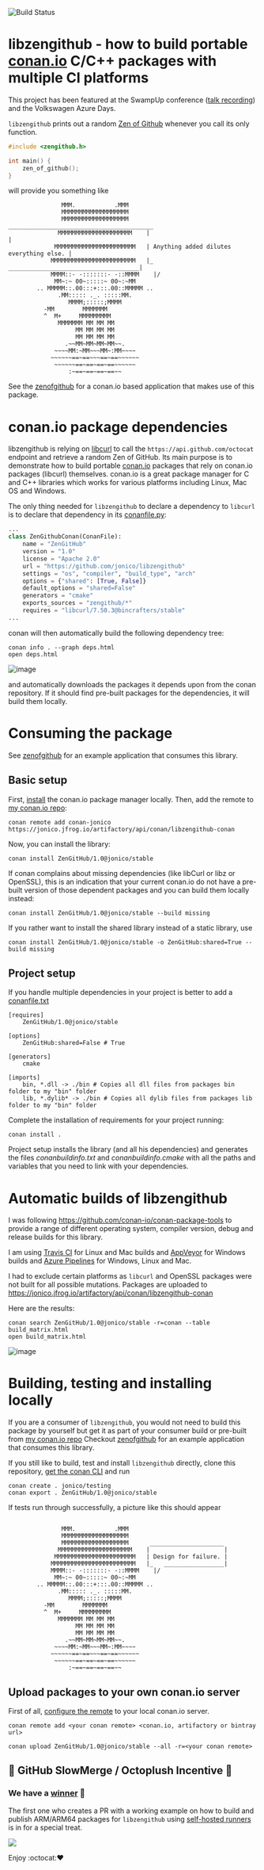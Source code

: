![Build Status](https://github.com/jonico/libzengithub/workflows/Test%20libzengithub%20package%20on%20main%20platforms/badge.svg)


# libzengithub - how to build portable [conan.io](https://www.conan.io/) C/C++ packages with multiple CI platforms

This project has been featured at the SwampUp conference ([talk recording](https://www.youtube.com/watch?v=G598xN6kyH8)) and the Volkswagen Azure Days.

```libzengithub``` prints out a random [Zen of Github](http://ben.balter.com/2015/08/12/the-zen-of-github/) whenever you call its only function.

```c
#include <zengithub.h>

int main() {
    zen_of_github();
}
```

will provide you something like

```
               MMM.           .MMM
               MMMMMMMMMMMMMMMMMMM
               MMMMMMMMMMMMMMMMMMM      _________________________________________
              MMMMMMMMMMMMMMMMMMMMM    |                                         |
             MMMMMMMMMMMMMMMMMMMMMMM   | Anything added dilutes everything else. |
            MMMMMMMMMMMMMMMMMMMMMMMM   |_   _____________________________________|
            MMMM::- -:::::::- -::MMMM    |/
             MM~:~ 00~:::::~ 00~:~MM
        .. MMMMM::.00:::+:::.00::MMMMM ..
              .MM::::: ._. :::::MM.
                 MMMM;:::::;MMMM
          -MM        MMMMMMM
          ^  M+     MMMMMMMMM
              MMMMMMM MM MM MM
                   MM MM MM MM
                   MM MM MM MM
                .~~MM~MM~MM~MM~~.
             ~~~~MM:~MM~~~MM~:MM~~~~
            ~~~~~~==~==~~~==~==~~~~~~
             ~~~~~~==~==~==~==~~~~~~
                 :~==~==~==~==~~
```

See the [zenofgithub](https://github.com/jonico/zenofgithub) for a conan.io based application that makes use of this package.

# conan.io package dependencies

libzengithub is relying on [libcurl](https://github.com/lasote/conan-libcurl) to call the ```https://api.github.com/octocat``` endpoint and retrieve a random Zen of GitHub.
Its main purpose is to demonstrate how to build portable [conan.io](https://www.conan.io/) packages that rely on conan.io packages (libcurl) themselves.
conan.io is a great package manager for C and C++ libraries which works for various platforms including Linux, Mac OS and Windows.

The only thing needed for ```libzengithub``` to declare a dependency to ```libcurl``` is to declare that dependency in its [conanfile.py](https://github.com/jonico/libzengithub/blob/master/conanfile.py):

```python
...
class ZenGithubConan(ConanFile):
    name = "ZenGitHub"
    version = "1.0"
    license = "Apache 2.0"
    url = "https://github.com/jonico/libzengithub"
    settings = "os", "compiler", "build_type", "arch"
    options = {"shared": [True, False]}
    default_options = "shared=False"
    generators = "cmake"
    exports_sources = "zengithub/*"
    requires = "libcurl/7.50.3@bincrafters/stable"
...
```

conan will then automatically build the following dependency tree:

```
conan info . --graph deps.html
open deps.html
```

![image](https://user-images.githubusercontent.com/1872314/38522318-7e0c76a4-3c48-11e8-90f3-5ac2f6533a94.png)

and automatically downloads the packages it depends upon from the conan repository. If it should find pre-built packages for the dependencies, it will build them locally.

# Consuming the package

See [zenofgithub](https://github.com/jonico/zenofgithub) for an example application that consumes this library.

## Basic setup

First, [install](http://docs.conan.io/en/latest/installation.html) the conan.io package manager locally.
Then, add the remote to [my conan.io repo](https://api.bintray.com/conan/conan-jonico/libzengithub):

```
conan remote add conan-jonico https://jonico.jfrog.io/artifactory/api/conan/libzengithub-conan
```

Now, you can install the library:

`
conan install ZenGitHub/1.0@jonico/stable
`

If conan complains about missing dependencies (like libCurl or libz or OpenSSL), this is an indication that your current conan.io do not have a pre-built version of those dependent packages and you can build them locally instead:

`
conan install ZenGitHub/1.0@jonico/stable --build missing
`

If you rather want to install the shared library instead of a static library, use

`
conan install ZenGitHub/1.0@jonico/stable -o ZenGitHub:shared=True --build missing
`

## Project setup

If you handle multiple dependencies in your project is better to add a [conanfile.txt](https://github.com/jonico/zenofgithub/blob/master/conanfile.txt)

```
[requires]
    ZenGitHub/1.0@jonico/stable

[options]
    ZenGitHub:shared=False # True
    
[generators]
    cmake

[imports]
    bin, *.dll -> ./bin # Copies all dll files from packages bin folder to my "bin" folder
    lib, *.dylib* -> ./bin # Copies all dylib files from packages lib folder to my "bin" folder
```

Complete the installation of requirements for your project running:</small></span>

`
conan install .
`

Project setup installs the library (and all his dependencies) and generates the files *conanbuildinfo.txt* and *conanbuildinfo.cmake* with all the paths and variables that you need to link with your dependencies.

# Automatic builds of libzengithub 

I was following https://github.com/conan-io/conan-package-tools to provide a range of different operating system, compiler version, debug and release builds for this library.

I am using [Travis CI](https://github.com/jonico/libzengithub/blob/master/.travis.yml) for Linux and Mac builds and [AppVeyor](https://github.com/jonico/libzengithub/blob/master/appveyor.yml) for Windows builds and [Azure Pipelines](https://dev.azure.com/nicolaijohannes/nicolaijohannes/_build?definitionId=3&_a=summary) for Windows, Linux and Mac.

I had to exclude certain platforms as ```libcurl``` and OpenSSL packages were not built for all possible mutations. Packages are uploaded to https://jonico.jfrog.io/artifactory/api/conan/libzengithub-conan

Here are the results:

```
conan search ZenGitHub/1.0@jonico/stable -r=conan --table build_matrix.html
open build_matrix.html
```

![image](https://user-images.githubusercontent.com/1872314/77851848-8d435c80-71db-11ea-8ca9-d2fcab20191b.png)


# Building, testing and installing locally

If you are a consumer of ```libzengithub```, you would not need to build this package by yourself but get it as part of your consumer build or pre-built from [my conan.io repo](https://api.bintray.com/conan/conan-jonico/libzengithub)
Checkout [zenofgithub](https://github.com/jonico/zenofgithub) for an example application that consumes this library.

If you still like to build, test and install ```libzengithub``` directly, clone this repository, [get the conan CLI](http://docs.conan.io/en/latest/installation.html) and run

```
conan create . jonico/testing
conan export . ZenGitHub/1.0@jonico/stable
```

If tests run through successfully, a picture like this should appear

```

               MMM.           .MMM
               MMMMMMMMMMMMMMMMMMM
               MMMMMMMMMMMMMMMMMMM      _____________________
              MMMMMMMMMMMMMMMMMMMMM    |                     |
             MMMMMMMMMMMMMMMMMMMMMMM   | Design for failure. |
            MMMMMMMMMMMMMMMMMMMMMMMM   |_   _________________|
            MMMM::- -:::::::- -::MMMM    |/
             MM~:~ 00~:::::~ 00~:~MM
        .. MMMMM::.00:::+:::.00::MMMMM ..
              .MM::::: ._. :::::MM.
                 MMMM;:::::;MMMM
          -MM        MMMMMMM
          ^  M+     MMMMMMMMM
              MMMMMMM MM MM MM
                   MM MM MM MM
                   MM MM MM MM
                .~~MM~MM~MM~MM~~.
             ~~~~MM:~MM~~~MM~:MM~~~~
            ~~~~~~==~==~~~==~==~~~~~~
             ~~~~~~==~==~==~==~~~~~~
                 :~==~==~==~==~~
```

## Upload packages to your own conan.io server

First of all, [configure the remote](http://conanio.readthedocs.io/en/latest/reference/commands/remote.html) to your local conan.io server.

```
conan remote add <your conan remote> <conan.io, artifactory or bintray url>
```

```
conan upload ZenGitHub/1.0@jonico/stable --all -r=<your conan remote>
```

## :tada: GitHub SlowMerge / Octoplush Incentive :tada:

### We have a [winner](https://github.com/jonico/libzengithub/pull/34) :tada:

The first one who creates a PR with a working example on how to build and publish ARM/ARM64 packages for `libzengithub` using [self-hosted runners](https://help.github.com/en/actions/hosting-your-own-runners/about-self-hosted-runners) is in for a special treat.

![](https://user-images.githubusercontent.com/1872314/75146322-240f8b80-56fb-11ea-970d-e6f9d3fba95e.JPG)

Enjoy :octocat::heart:
